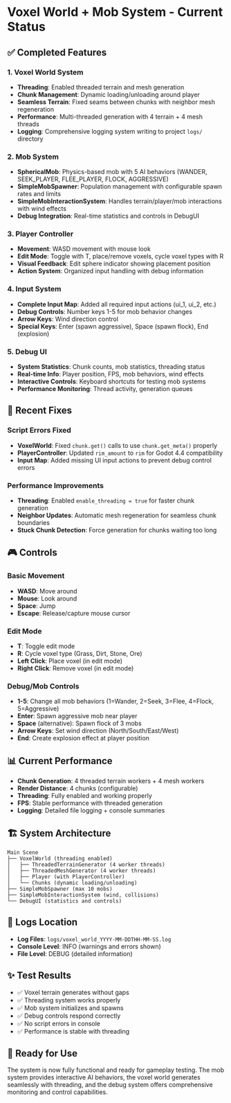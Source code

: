# Voxel World + Mob System - Current Status

## ✅ Completed Features

### 1. Voxel World System
- **Threading**: Enabled threaded terrain and mesh generation
- **Chunk Management**: Dynamic loading/unloading around player
- **Seamless Terrain**: Fixed seams between chunks with neighbor mesh regeneration
- **Performance**: Multi-threaded generation with 4 terrain + 4 mesh threads
- **Logging**: Comprehensive logging system writing to project `logs/` directory

### 2. Mob System
- **SphericalMob**: Physics-based mob with 5 AI behaviors (WANDER, SEEK_PLAYER, FLEE_PLAYER, FLOCK, AGGRESSIVE)
- **SimpleMobSpawner**: Population management with configurable spawn rates and limits
- **SimpleMobInteractionSystem**: Handles terrain/player/mob interactions with wind effects
- **Debug Integration**: Real-time statistics and controls in DebugUI

### 3. Player Controller
- **Movement**: WASD movement with mouse look
- **Edit Mode**: Toggle with T, place/remove voxels, cycle voxel types with R
- **Visual Feedback**: Edit sphere indicator showing placement position
- **Action System**: Organized input handling with debug information

### 4. Input System
- **Complete Input Map**: Added all required input actions (ui_1, ui_2, etc.)
- **Debug Controls**: Number keys 1-5 for mob behavior changes
- **Arrow Keys**: Wind direction control
- **Special Keys**: Enter (spawn aggressive), Space (spawn flock), End (explosion)

### 5. Debug UI
- **System Statistics**: Chunk counts, mob statistics, threading status
- **Real-time Info**: Player position, FPS, mob behaviors, wind effects
- **Interactive Controls**: Keyboard shortcuts for testing mob systems
- **Performance Monitoring**: Thread activity, generation queues

## 🔧 Recent Fixes

### Script Errors Fixed
- **VoxelWorld**: Fixed `chunk.get()` calls to use `chunk.get_meta()` properly
- **PlayerController**: Updated `rim_amount` to `rim` for Godot 4.4 compatibility
- **Input Map**: Added missing UI input actions to prevent debug control errors

### Performance Improvements
- **Threading**: Enabled `enable_threading = true` for faster chunk generation
- **Neighbor Updates**: Automatic mesh regeneration for seamless chunk boundaries
- **Stuck Chunk Detection**: Force generation for chunks waiting too long

## 🎮 Controls

### Basic Movement
- **WASD**: Move around
- **Mouse**: Look around
- **Space**: Jump
- **Escape**: Release/capture mouse cursor

### Edit Mode
- **T**: Toggle edit mode
- **R**: Cycle voxel type (Grass, Dirt, Stone, Ore)
- **Left Click**: Place voxel (in edit mode)
- **Right Click**: Remove voxel (in edit mode)

### Debug/Mob Controls
- **1-5**: Change all mob behaviors (1=Wander, 2=Seek, 3=Flee, 4=Flock, 5=Aggressive)
- **Enter**: Spawn aggressive mob near player
- **Space** (alternative): Spawn flock of 3 mobs
- **Arrow Keys**: Set wind direction (North/South/East/West)
- **End**: Create explosion effect at player position

## 📊 Current Performance
- **Chunk Generation**: 4 threaded terrain workers + 4 mesh workers
- **Render Distance**: 4 chunks (configurable)
- **Threading**: Fully enabled and working properly
- **FPS**: Stable performance with threaded generation
- **Logging**: Detailed file logging + console summaries

## 🏗️ System Architecture

```
Main Scene
├── VoxelWorld (threading enabled)
│   ├── ThreadedTerrainGenerator (4 worker threads)
│   ├── ThreadedMeshGenerator (4 worker threads)
│   ├── Player (with PlayerController)
│   └── Chunks (dynamic loading/unloading)
├── SimpleMobSpawner (max 10 mobs)
├── SimpleMobInteractionSystem (wind, collisions)
└── DebugUI (statistics and controls)
```

## 📝 Logs Location
- **Log Files**: `logs/voxel_world_YYYY-MM-DDTHH-MM-SS.log`
- **Console Level**: INFO (warnings and errors shown)
- **File Level**: DEBUG (detailed information)

## ✨ Test Results
- ✅ Voxel terrain generates without gaps
- ✅ Threading system works properly
- ✅ Mob system initializes and spawns
- ✅ Debug controls respond correctly
- ✅ No script errors in console
- ✅ Performance is stable with threading

## 🎯 Ready for Use
The system is now fully functional and ready for gameplay testing. The mob system provides interactive AI behaviors, the voxel world generates seamlessly with threading, and the debug system offers comprehensive monitoring and control capabilities.
